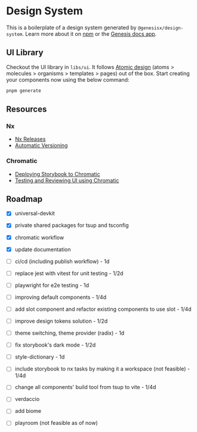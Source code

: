 # Design System

This is a boilerplate of a design system generated by `@genesisx/design-system`. Learn more about it on [npm](https://www.npmjs.com/package/@genesisx/design-system) or the [Genesis docs app](https://genesisx.netlify.app/docs/design-system).

## UI Library

Checkout the UI library in `libs/ui`. It follows [Atomic design](https://bradfrost.com/blog/post/atomic-web-design/) (atoms > molecules > organisms > templates > pages) out of the box.
Start creating your components now using the below command:

```sh
pnpm generate
```

## Resources

### Nx

- [Nx Releases](https://nx.dev/features/manage-releases)
- [Automatic Versioning](https://nx.dev/recipes/nx-release/automatically-version-with-conventional-commits)

### Chromatic

- [Deploying Storybook to Chromatic](https://www.youtube.com/watch?v=2tqRpBcV8ug&t=18s)
- [Testing and Reviewing UI using Chromatic](https://www.youtube.com/watch?v=zhrboql8UuU)


## Roadmap
 
- [x] universal-devkit
- [x] private shared packages for tsup and tsconfig
- [x] chromatic workflow
- [x] update documentation

- [ ] ci/cd (including publish workflow) - 1d
- [ ] replace jest with vitest for unit testing - 1/2d
- [ ] playwright for e2e testing - 1d
- [ ] improving default components - 1/4d
- [ ] add slot component and refactor existing components to use slot - 1/4d
- [ ] improve design tokens solution - 1/2d
- [ ] theme switching, theme provider (radix) - 1d
- [ ] fix storybook's dark mode - 1/2d
- [ ] style-dictionary - 1d

- [ ] include storybook to nx tasks by making it a workspace (not feasible) - 1/4d
- [ ] change all components' build tool from tsup to vite - 1/4d

- [ ] verdaccio
- [ ] add biome
- [ ] playroom (not feasible as of now)
